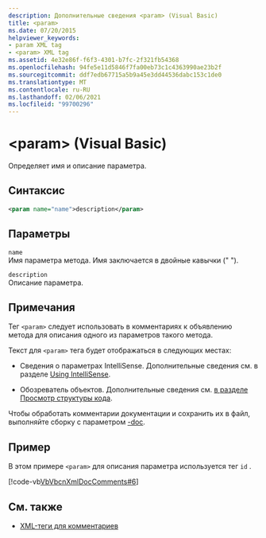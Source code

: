 ```yaml
---
description: Дополнительные сведения <param> (Visual Basic)
title: <param>
ms.date: 07/20/2015
helpviewer_keywords:
- param XML tag
- <param> XML tag
ms.assetid: 4e32e86f-f6f3-4301-b7fc-2f321fb54368
ms.openlocfilehash: 94fe5e11d5846f7fa00eb73c1c4363990ae23b2f
ms.sourcegitcommit: ddf7edb67715a5b9a45e3dd44536dabc153c1de0
ms.translationtype: MT
ms.contentlocale: ru-RU
ms.lasthandoff: 02/06/2021
ms.locfileid: "99700296"
---
```

# <a name="param-visual-basic"></a>\<param> (Visual Basic)

Определяет имя и описание параметра.  
  
## <a name="syntax"></a>Синтаксис  
  
```xml  
<param name="name">description</param>  
```  
  
## <a name="parameters"></a>Параметры  

 `name`  
 Имя параметра метода. Имя заключается в двойные кавычки (" ").  
  
 `description`  
 Описание параметра.  
  
## <a name="remarks"></a>Примечания  

 Тег `<param>` следует использовать в комментариях к объявлению метода для описания одного из параметров такого метода.  
  
 Текст для `<param>` тега будет отображаться в следующих местах:  
  
- Сведения о параметрах IntelliSense. Дополнительные сведения см. в разделе [Using IntelliSense](/visualstudio/ide/using-intellisense).  
  
- Обозреватель объектов. Дополнительные сведения см. [в разделе Просмотр структуры кода](/visualstudio/ide/viewing-the-structure-of-code).  
  
 Чтобы обработать комментарии документации и сохранить их в файл, выполняйте сборку с параметром [-doc](../../reference/command-line-compiler/doc.md).  
  
## <a name="example"></a>Пример  

 В этом примере `<param>` для описания параметра используется тег `id` .  
  
 [!code-vb[VbVbcnXmlDocComments#6](~/samples/snippets/visualbasic/VS_Snippets_VBCSharp/VbVbcnXmlDocComments/VB/Class1.vb#6)]  
  
## <a name="see-also"></a>См. также

- [XML-теги для комментариев](index.md)
